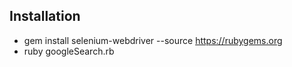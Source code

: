 ## Installation
* gem install selenium-webdriver --source https://rubygems.org
* ruby googleSearch.rb